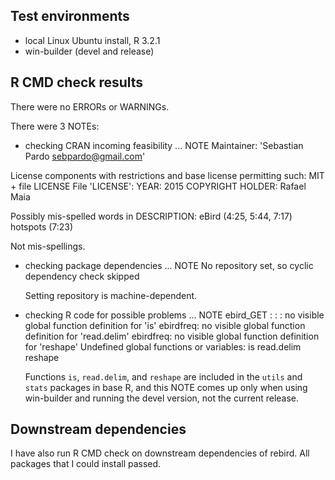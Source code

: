 ## Test environments
* local Linux Ubuntu install, R 3.2.1
* win-builder (devel and release)


## R CMD check results
There were no ERRORs or WARNINGs. 

There were 3 NOTEs:

* checking CRAN incoming feasibility ... NOTE
Maintainer: 'Sebastian Pardo <sebpardo@gmail.com>'

License components with restrictions and base license permitting such:
  MIT + file LICENSE
File 'LICENSE':
  YEAR: 2015
  COPYRIGHT HOLDER: Rafael Maia

Possibly mis-spelled words in DESCRIPTION:
  eBird (4:25, 5:44, 7:17)
  hotspots (7:23)

  Not mis-spellings.


* checking package dependencies ... NOTE
  No repository set, so cyclic dependency check skipped

  Setting repository is machine-dependent.


* checking R code for possible problems ... NOTE
ebird_GET : <anonymous> : <anonymous>: no visible global function
  definition for 'is'
  ebirdfreq: no visible global function definition for 'read.delim'
  ebirdfreq: no visible global function definition for 'reshape'
  Undefined global functions or variables:
    is read.delim reshape

  Functions `is`, `read.delim`, and `reshape` are included in the `utils` 
  and `stats` packages in base R, and this NOTE comes up only when 
  using win-builder and running the devel version, not the current release.


## Downstream dependencies
I have also run R CMD check on downstream dependencies of rebird.
All packages that I could install passed.
